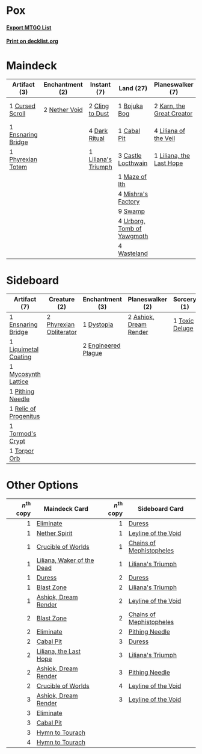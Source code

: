 # Pox

#### [Export MTGO List](../collection/Pox/Pox.txt)
#### [Print on decklist.org](http://decklist.org/?deckmain=2%09Bloodchief's%20Thirst%0A1%09Bojuka%20Bog%0A1%09Cabal%20Pit%0A3%09Castle%20Locthwain%0A2%09Cling%20to%20Dust%0A1%09Cursed%20Scroll%0A4%09Dark%20Ritual%0A1%09Ensnaring%20Bridge%0A2%09Hymn%20to%20Tourach%0A2%09Innocent%20Blood%0A2%09Karn,%20the%20Great%20Creator%0A4%09Liliana%20of%20the%20Veil%0A1%09Liliana's%20Triumph%0A1%09Liliana,%20the%20Last%20Hope%0A1%09Maze%20of%20Ith%0A4%09Mishra's%20Factory%0A2%09Nether%20Void%0A1%09Phyrexian%20Totem%0A4%09Smallpox%0A9%09Swamp%0A4%09Thoughtseize%0A4%09Urborg,%20Tomb%20of%20Yawgmoth%0A4%09Wasteland&deckside=2%09Ashiok,%20Dream%20Render%0A1%09Dystopia%0A2%09Engineered%20Plague%0A1%09Ensnaring%20Bridge%0A1%09Liquimetal%20Coating%0A1%09Mycosynth%20Lattice%0A2%09Phyrexian%20Obliterator%0A1%09Pithing%20Needle%0A1%09Relic%20of%20Progenitus%0A1%09Tormod's%20Crypt%0A1%09Torpor%20Orb%0A1%09Toxic%20Deluge)
# Maindeck

|                                        Artifact (3)                                        |                                   Enchantment (2)                                    |                                         Instant (7)                                          |                                              Land (27)                                              |                                          Planeswalker (7)                                          |                                          Sorcery (14)                                          |
|--------------------------------------------------------------------------------------------|--------------------------------------------------------------------------------------|----------------------------------------------------------------------------------------------|-----------------------------------------------------------------------------------------------------|----------------------------------------------------------------------------------------------------|------------------------------------------------------------------------------------------------|
|1 [Cursed Scroll](http://gatherer.wizards.com/Pages/Card/Details.aspx?multiverseid=4601)    |2 [Nether Void](http://gatherer.wizards.com/Pages/Card/Details.aspx?multiverseid=1453)|2 [Cling to Dust](http://gatherer.wizards.com/Pages/Card/Details.aspx?multiverseid=476338)    |1 [Bojuka Bog](http://gatherer.wizards.com/Pages/Card/Details.aspx?multiverseid=376269)              |2 [Karn, the Great Creator](http://gatherer.wizards.com/Pages/Card/Details.aspx?multiverseid=460928)|2 [Bloodchief's Thirst](http://gatherer.wizards.com/Pages/Card/Details.aspx?multiverseid=491729)|
|1 [Ensnaring Bridge](http://gatherer.wizards.com/Pages/Card/Details.aspx?multiverseid=15866)|                                                                                      |4 [Dark Ritual](http://gatherer.wizards.com/Pages/Card/Details.aspx?multiverseid=651)         |1 [Cabal Pit](http://gatherer.wizards.com/Pages/Card/Details.aspx?multiverseid=29904)                |4 [Liliana of the Veil](http://gatherer.wizards.com/Pages/Card/Details.aspx?multiverseid=235597)    |2 [Hymn to Tourach](http://gatherer.wizards.com/Pages/Card/Details.aspx?multiverseid=413634)    |
|1 [Phyrexian Totem](http://gatherer.wizards.com/Pages/Card/Details.aspx?multiverseid=209142)|                                                                                      |1 [Liliana's Triumph](http://gatherer.wizards.com/Pages/Card/Details.aspx?multiverseid=461025)|3 [Castle Locthwain](http://gatherer.wizards.com/Pages/Card/Details.aspx?multiverseid=473203)        |1 [Liliana, the Last Hope](http://gatherer.wizards.com/Pages/Card/Details.aspx?multiverseid=414388) |2 [Innocent Blood](http://gatherer.wizards.com/Pages/Card/Details.aspx?multiverseid=417477)     |
|                                                                                            |                                                                                      |                                                                                              |1 [Maze of Ith](http://gatherer.wizards.com/Pages/Card/Details.aspx?multiverseid=1824)               |                                                                                                    |4 [Smallpox](http://gatherer.wizards.com/Pages/Card/Details.aspx?multiverseid=382367)           |
|                                                                                            |                                                                                      |                                                                                              |4 [Mishra's Factory](http://gatherer.wizards.com/Pages/Card/Details.aspx?multiverseid=2387)          |                                                                                                    |4 [Thoughtseize](http://gatherer.wizards.com/Pages/Card/Details.aspx?multiverseid=438676)       |
|                                                                                            |                                                                                      |                                                                                              |9 [Swamp](http://gatherer.wizards.com/Pages/Card/Details.aspx?multiverseid=439858)                   |                                                                                                    |                                                                                                |
|                                                                                            |                                                                                      |                                                                                              |4 [Urborg, Tomb of Yawgmoth](http://gatherer.wizards.com/Pages/Card/Details.aspx?multiverseid=383425)|                                                                                                    |                                                                                                |
|                                                                                            |                                                                                      |                                                                                              |4 [Wasteland](http://gatherer.wizards.com/Pages/Card/Details.aspx?multiverseid=413790)               |                                                                                                    |                                                                                                |


# Sideboard

|                                          Artifact (7)                                          |                                           Creature (2)                                           |                                       Enchantment (3)                                       |                                        Planeswalker (2)                                         |                                       Sorcery (1)                                       |
|------------------------------------------------------------------------------------------------|--------------------------------------------------------------------------------------------------|---------------------------------------------------------------------------------------------|-------------------------------------------------------------------------------------------------|-----------------------------------------------------------------------------------------|
|1 [Ensnaring Bridge](http://gatherer.wizards.com/Pages/Card/Details.aspx?multiverseid=15866)    |2 [Phyrexian Obliterator](http://gatherer.wizards.com/Pages/Card/Details.aspx?multiverseid=442090)|1 [Dystopia](http://gatherer.wizards.com/Pages/Card/Details.aspx?multiverseid=3071)          |2 [Ashiok, Dream Render](http://gatherer.wizards.com/Pages/Card/Details.aspx?multiverseid=461155)|1 [Toxic Deluge](http://gatherer.wizards.com/Pages/Card/Details.aspx?multiverseid=376559)|
|1 [Liquimetal Coating](http://gatherer.wizards.com/Pages/Card/Details.aspx?multiverseid=389578) |                                                                                                  |2 [Engineered Plague](http://gatherer.wizards.com/Pages/Card/Details.aspx?multiverseid=13097)|                                                                                                 |                                                                                         |
|1 [Mycosynth Lattice](http://gatherer.wizards.com/Pages/Card/Details.aspx?multiverseid=446209)  |                                                                                                  |                                                                                             |                                                                                                 |                                                                                         |
|1 [Pithing Needle](http://gatherer.wizards.com/Pages/Card/Details.aspx?multiverseid=129526)     |                                                                                                  |                                                                                             |                                                                                                 |                                                                                         |
|1 [Relic of Progenitus](http://gatherer.wizards.com/Pages/Card/Details.aspx?multiverseid=174824)|                                                                                                  |                                                                                             |                                                                                                 |                                                                                         |
|1 [Tormod's Crypt](http://gatherer.wizards.com/Pages/Card/Details.aspx?multiverseid=389723)     |                                                                                                  |                                                                                             |                                                                                                 |                                                                                         |
|1 [Torpor Orb](http://gatherer.wizards.com/Pages/Card/Details.aspx?multiverseid=233069)         |                                                                                                  |                                                                                             |                                                                                                 |                                                                                         |


# Other Options

|*n*<sup>th</sup> copy|                                            Maindeck Card                                            |*n*<sup>th</sup> copy|                                         Sideboard Card                                          |
|--------------------:|-----------------------------------------------------------------------------------------------------|--------------------:|-------------------------------------------------------------------------------------------------|
|                    1|[Eliminate](http://gatherer.wizards.com/Pages/Card/Details.aspx?multiverseid=485420)                 |                    1|[Duress](http://gatherer.wizards.com/Pages/Card/Details.aspx?multiverseid=14557)                 |
|                    1|[Nether Spirit](http://gatherer.wizards.com/Pages/Card/Details.aspx?multiverseid=464047)             |                    1|[Leyline of the Void](http://gatherer.wizards.com/Pages/Card/Details.aspx?multiverseid=107682)   |
|                    1|[Crucible of Worlds](http://gatherer.wizards.com/Pages/Card/Details.aspx?multiverseid=129480)        |                    1|[Chains of Mephistopheles](http://gatherer.wizards.com/Pages/Card/Details.aspx?multiverseid=1431)|
|                    1|[Liliana, Waker of the Dead](http://gatherer.wizards.com/Pages/Card/Details.aspx?multiverseid=485431)|                    1|[Liliana's Triumph](http://gatherer.wizards.com/Pages/Card/Details.aspx?multiverseid=461025)     |
|                    1|[Duress](http://gatherer.wizards.com/Pages/Card/Details.aspx?multiverseid=14557)                     |                    2|[Duress](http://gatherer.wizards.com/Pages/Card/Details.aspx?multiverseid=14557)                 |
|                    1|[Blast Zone](http://gatherer.wizards.com/Pages/Card/Details.aspx?multiverseid=461171)                |                    2|[Liliana's Triumph](http://gatherer.wizards.com/Pages/Card/Details.aspx?multiverseid=461025)     |
|                    1|[Ashiok, Dream Render](http://gatherer.wizards.com/Pages/Card/Details.aspx?multiverseid=461155)      |                    2|[Leyline of the Void](http://gatherer.wizards.com/Pages/Card/Details.aspx?multiverseid=107682)   |
|                    2|[Blast Zone](http://gatherer.wizards.com/Pages/Card/Details.aspx?multiverseid=461171)                |                    2|[Chains of Mephistopheles](http://gatherer.wizards.com/Pages/Card/Details.aspx?multiverseid=1431)|
|                    2|[Eliminate](http://gatherer.wizards.com/Pages/Card/Details.aspx?multiverseid=485420)                 |                    2|[Pithing Needle](http://gatherer.wizards.com/Pages/Card/Details.aspx?multiverseid=129526)        |
|                    2|[Cabal Pit](http://gatherer.wizards.com/Pages/Card/Details.aspx?multiverseid=29904)                  |                    3|[Duress](http://gatherer.wizards.com/Pages/Card/Details.aspx?multiverseid=14557)                 |
|                    2|[Liliana, the Last Hope](http://gatherer.wizards.com/Pages/Card/Details.aspx?multiverseid=414388)    |                    3|[Liliana's Triumph](http://gatherer.wizards.com/Pages/Card/Details.aspx?multiverseid=461025)     |
|                    2|[Ashiok, Dream Render](http://gatherer.wizards.com/Pages/Card/Details.aspx?multiverseid=461155)      |                    3|[Pithing Needle](http://gatherer.wizards.com/Pages/Card/Details.aspx?multiverseid=129526)        |
|                    2|[Crucible of Worlds](http://gatherer.wizards.com/Pages/Card/Details.aspx?multiverseid=129480)        |                    4|[Leyline of the Void](http://gatherer.wizards.com/Pages/Card/Details.aspx?multiverseid=107682)   |
|                    3|[Ashiok, Dream Render](http://gatherer.wizards.com/Pages/Card/Details.aspx?multiverseid=461155)      |                    3|[Leyline of the Void](http://gatherer.wizards.com/Pages/Card/Details.aspx?multiverseid=107682)   |
|                    3|[Eliminate](http://gatherer.wizards.com/Pages/Card/Details.aspx?multiverseid=485420)                 |                     |                                                                                                 |
|                    3|[Cabal Pit](http://gatherer.wizards.com/Pages/Card/Details.aspx?multiverseid=29904)                  |                     |                                                                                                 |
|                    3|[Hymn to Tourach](http://gatherer.wizards.com/Pages/Card/Details.aspx?multiverseid=413634)           |                     |                                                                                                 |
|                    4|[Hymn to Tourach](http://gatherer.wizards.com/Pages/Card/Details.aspx?multiverseid=413634)           |                     |                                                                                                 |

